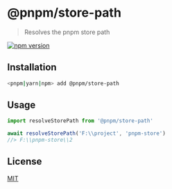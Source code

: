 # @pnpm/store-path

> Resolves the pnpm store path

<!--@shields('npm')-->
[![npm version](https://img.shields.io/npm/v/@pnpm/store-path.svg)](https://www.npmjs.com/package/@pnpm/store-path)
<!--/@-->

## Installation

```sh
<pnpm|yarn|npm> add @pnpm/store-path
```

## Usage

```ts
import resolveStorePath from '@pnpm/store-path'

await resolveStorePath('F:\\project', 'pnpm-store')
//> F:\\pnpm-store\\2
```

## License

[MIT](./LICENSE)
